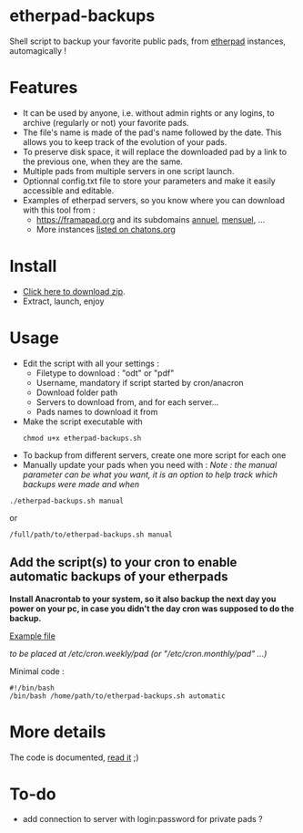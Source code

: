 # etherpad-backups
Shell script to backup your favorite public pads, from [etherpad](https://etherpad.org/) instances, automagically !

# Features
- It can be used by anyone, i.e. without admin rights or any logins, to archive (regularly or not) your favorite pads.
- The file's name is made of the pad's name followed by the date. This allows you to keep track of the evolution of your pads.
- To preserve disk space, it will replace the downloaded pad by a link to the previous one, when they are the same.
- Multiple pads from multiple servers in one script launch.
- Optionnal config.txt file to store your parameters and make it easily accessible and editable.
- Examples of etherpad servers, so you know where you can download with this tool from :
    - https://framapad.org and its subdomains [annuel](https://annuel.framapad.org), [mensuel](https://mensuel.framapad.org), ...
    - More instances [listed on chatons.org](https://www.chatons.org/search/by-service?service_type_target_id=All&field_alternatives_aux_services_target_id=All&field_software_target_id=224&field_is_shared_value=All&title=) 

# Install
- [Click here to download zip](https://github.com/pouek/etherpad-backups/archive/refs/heads/main.zip).
- Extract, launch, enjoy
  
# Usage
- Edit the script with all your settings :
   - Filetype to download : "odt" or "pdf"
   - Username, mandatory if script started by cron/anacron
   - Download folder path
   - Servers to download from, and for each server...
   - Pads names to download it from
- Make the script executable with
  ```
  chmod u+x etherpad-backups.sh
  ```
- To backup from different servers, create one more script for each one 
- Manually update your pads when you need with :
_Note : the manual parameter can be what you want, it is an option to help track which backups were made and when_
```
./etherpad-backups.sh manual
```
or
```
/full/path/to/etherpad-backups.sh manual
```

## Add the script(s) to your cron to enable automatic backups of your etherpads
__Install Anacrontab to your system, so it also backup the next day you power on your pc, in case you didn't the day cron was supposed to do the backup.__

[Example file](https://github.com/pouek/etherpad-backups/blob/main/pad)

_to be placed at /etc/cron.weekly/pad (or "/etc/cron.monthly/pad" ...)_

Minimal code :
```
#!/bin/bash
/bin/bash /home/path/to/etherpad-backups.sh automatic
```


# More details
The code is documented, [read it](https://github.com/pouek/etherpad-backups/blob/main/etherpad-backups.sh) ;)


# To-do
- add connection to server with login:password for private pads ?
